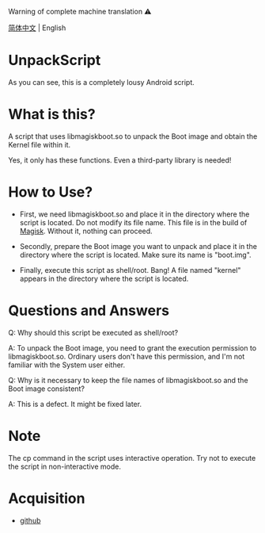 Warning of complete machine translation ⚠️

[简体中文](./README.md) | English

# UnpackScript

As you can see, this is a completely lousy Android script. 

# What is this?
A script that uses libmagiskboot.so to unpack the Boot image and obtain the Kernel file within it. 

Yes, it only has these functions. Even a third-party library is needed! 

# How to Use?
- First, we need libmagiskboot.so and place it in the directory where the script is located. Do not modify its file name. This file is in the build of [Magisk](https://github.com/topjohnwu/Magisk). Without it, nothing can proceed. 

- Secondly, prepare the Boot image you want to unpack and place it in the directory where the script is located. Make sure its name is "boot.img". 

- Finally, execute this script as shell/root. Bang! A file named "kernel" appears in the directory where the script is located. 

# Questions and Answers

Q: Why should this script be executed as shell/root? 

A: To unpack the Boot image, you need to grant the execution permission to libmagiskboot.so. Ordinary users don't have this permission, and I'm not familiar with the System user either. 

Q: Why is it necessary to keep the file names of libmagiskboot.so and the Boot image consistent? 

A: This is a defect. It might be fixed later. 

# Note

The cp command in the script uses interactive operation. Try not to execute the script in non-interactive mode. 

# Acquisition 
- [github](https://github.com/hfhhfhzx/UnpackScript/blob/main/main.sh)
